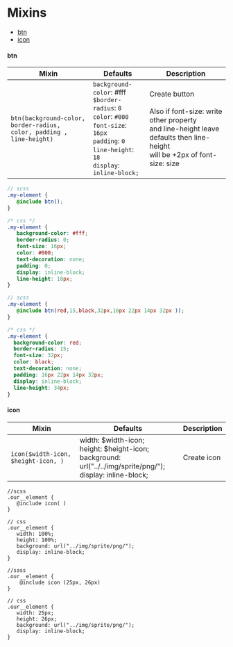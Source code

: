 # Mixins

- [btn](#btn)
- [icon](#icon)






#### **btn**

Mixin | Defaults | Description
---- | ---- | ----
`btn(background-color, border-radius,`<br> `color, padding , line-height)` | `background-color`: #fff <br>`$border-radius`: `0`<br>`color`: `#000`<br>`font-size`: `16px`<br>`padding`: `0`<br>`line-height`: `18`<br> `display`: `inline-block;` | Create button  <br> <br>Also if font-size: write other property<br> and line-height leave defaults then line-height<br> will be +2px of font-size: size


```scss
// scss
.my-element {
   @include btn();
}

```
```css
/* css */
.my-element {
   background-color: #fff;
   border-radius: 0;
   font-size: 16px;
   color: #000;
   text-decoration: none;
   padding: 0;
   display: inline-block;
   line-height: 18px;
}

```
```scss
// scss
.my-element {
   @include btn(red,15,black,32px,16px 22px 14px 32px ));
}

```
```css
/* css */
.my-element {
  background-color: red;
  border-radius: 15;
  font-size: 32px;
  color: black;
  text-decoration: none;
  padding: 16px 22px 14px 32px;
  display: inline-block;
  line-height: 34px;
}

```



#### **icon**


Mixin | Defaults | Description
---|---|---
`icon($width-icon, $height-icon, )` | width: $width-icon;<br>height: $height-icon; <br>background: url("../../img/sprite/png/");<br>display: inline-block; | Create icon


```
//scss
.our__element {
   @include icon( )
}
```


```
// css 
.our__element {
   width: 100%;
   height: 100%;
   background: url("../img/sprite/png/");
   display: inline-block;
}

```

```
//sass
.our__element {
    @include icon (25px, 26px)
}
```

```
// css 
.our__element {
   width: 25px;
   height: 26px;
   background: url("../img/sprite/png/");
   display: inline-block;
}

```